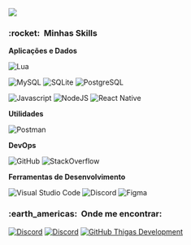 ![](https://komarev.com/ghpvc/?username=ThigasDevlopment&color=006bed)

<h3> :rocket: &nbsp;Minhas Skills </h3>

**Aplicações e Dados**

  ![Lua](https://img.shields.io/badge/-LUA-333333?style=flat&logo=lua)
  
  ![MySQL](https://img.shields.io/badge/-MySQL-333333?style=flat&logo=mysql)
  ![SQLite](https://img.shields.io/badge/-SQLite-333333?style=flat&logo=sqlite)
  ![PostgreSQL](https://img.shields.io/badge/-PostgreSQL-333333?style=flat&logo=postgresql)
  
  ![Javascript](https://img.shields.io/badge/-Javascript-333333?style=flat&logo=javascript)
  ![NodeJS](https://img.shields.io/badge/-NodeJS-333333?style=flat&logo=node.js)
  ![React Native](https://img.shields.io/badge/-React%20Native-333333?style=flat&logo=react)
  

**Utilidades**

  ![Postman](https://img.shields.io/badge/-Postman-333333?style=flat&logo=postman)

**DevOps**

  ![GitHub](https://img.shields.io/badge/-GitHub-333333?style=flat&logo=github)
  ![StackOverflow](https://img.shields.io/badge/-Stack%20Overflow-333333?style=flat&logo=stack-overflow)

**Ferramentas de Desenvolvimento**

  ![Visual Studio Code](https://img.shields.io/badge/-Visual%20Studio%20Code-333333?style=flat&logo=visual-studio-code&logoColor=007ACC)
  ![Discord](https://img.shields.io/badge/-Discord-333333?style=flat&logo=discord&logoColor=007ACC)
  ![Figma](https://img.shields.io/badge/-Figma-333333?style=flat&logo=figma&logoColor=007ACC)

<h3> :earth_americas: &nbsp;Onde me encontrar: </h3> 

[![Discord](https://img.shields.io/discord/730446040997691493?color=%238109d6&label=🛠️%20Infinity%20Community)](https://discord.gg/duhj5WsKuu)
[![Discord](https://img.shields.io/discord/1141441934896930958?color=%238109d6&label=🔮%20Dynamic%20Resources)](http://discord.gg/F7Ecft6WzK)
[![GitHub Thigas Development]( https://img.shields.io/github/followers/ThigasDevelopment?label=follow&style=social)](https://github.com/ThigasDevelopment)
